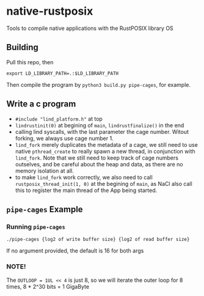 # native-rustposix
Tools to compile native applications with the RustPOSIX library OS

## Building
Pull this repo, then
```
export LD_LIBRARY_PATH=.:$LD_LIBRARY_PATH
```
Then compile the program by `python3 build.py pipe-cages`, for example.

## Write a c program
- `#include "lind_platform.h"` at top
- `lindrustinit(0)` at begining of `main`, `lindrustfinalize()` in the end
- calling lind syscalls, with the last parameter the cage number. Witout forking, we always use cage number 1.
- `lind_fork` merely duplicates the metadata of a cage, we still need to use native `pthread_create` to really spawn a new thread, in conjunction with `lind_fork`. Note that we still need to keep track of cage numbers outselves, and be careful about the heap and data, as there are no memory isolation at all.
- to make `lind_fork` work correctly, we also need to call `rustposix_thread_init(1, 0)` at the begining of `main`, as NaCl also call this to register the main thread of the App being started.


## `pipe-cages` Example
### Running `pipe-cages`
```
./pipe-cages {log2 of write buffer size} {log2 of read buffer size}
```
If no argument provided, the default is 16 for both args

### NOTE!
The `OUTLOOP = 1UL << 4` is just 8, so we will iterate the outer loop for 8 times, 8 * 2^30 bits = 1 GigaByte
